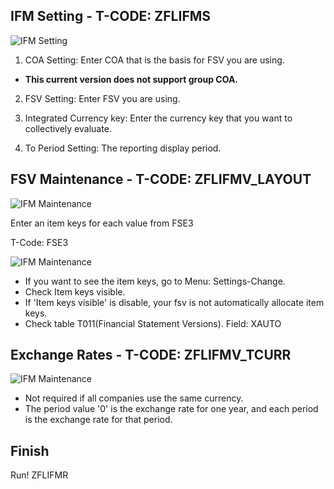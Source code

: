 ## IFM Setting - T-CODE: ZFLIFMS

![IFM Setting](https://github.com/open-fi-lab/Z_FILAB_IFM/blob/master/docs/IFM_Setting.PNG)


1. COA Setting: Enter COA that is the basis for FSV you are using.

+ __This current version does not support group COA.__

2. FSV Setting: Enter FSV you are using.

3. Integrated Currency key: Enter the currency key that you want to collectively evaluate.

4. To Period Setting: The reporting display period.

## FSV Maintenance - T-CODE: ZFLIFMV_LAYOUT

![IFM Maintenance](https://github.com/open-fi-lab/Z_FILAB_IFM/blob/master/docs/IFM_FSV.PNG)

Enter an item keys for each value from FSE3


T-Code: FSE3

![IFM Maintenance](https://github.com/open-fi-lab/Z_FILAB_IFM/blob/master/docs/FSV.PNG)

- If you want to see the item keys, go to Menu: Settings-Change.
- Check Item keys visible.
- If 'Item keys visible' is disable, your fsv is not automatically allocate item keys.
- Check table T011(Financial Statement Versions). Field: XAUTO

## Exchange Rates - T-CODE: ZFLIFMV_TCURR

![IFM Maintenance](https://github.com/open-fi-lab/Z_FILAB_IFM/blob/master/docs/IFM_Exch.PNG)

- Not required if all companies use the same currency.
- The period value '0' is the exchange rate for one year, and each period is the exchange rate for that period.

## Finish

Run! ZFLIFMR


